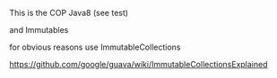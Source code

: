 

This is the COP Java8 (see test)

and Immutables


for obvious reasons use ImmutableCollections

https://github.com/google/guava/wiki/ImmutableCollectionsExplained
